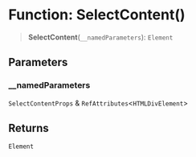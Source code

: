 # Function: SelectContent()

> **SelectContent**(`__namedParameters`): `Element`

## Parameters

### \_\_namedParameters

`SelectContentProps` & `RefAttributes`\<`HTMLDivElement`\>

## Returns

`Element`
